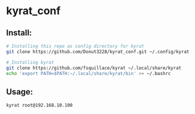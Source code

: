 # kyrat_conf

## Install:

```bash
# Installing this repo as config directory for kyrat
git clone https://github.com/Donut3228/kyrat_conf.git ~/.config/kyrat

# Installing kyrat
git clone https://github.com/fsquillace/kyrat ~/.local/share/kyrat
echo 'export PATH=$PATH:~/.local/share/kyrat/bin' >> ~/.bashrc
```

## Usage:

```bash
kyrat root@192.168.10.100
```
